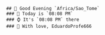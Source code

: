 
        ## 👋 Good Evening `Africa/Sao_Tome`
        ### 📅 Today is `08:08 PM`
        ### ⌚ It's `08:08 PM` there
        ### 🎩 With love, EduardoProfe666 
        
